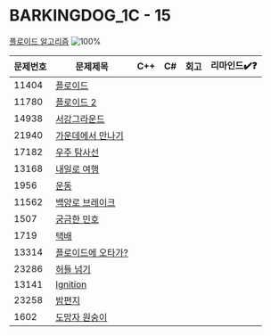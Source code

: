 # BARKINGDOG_1C - 15

[플로이드 알고리즘](https://github.com/encrypted-def/basic-algo-lecture/blob/master/workbook/0x1C.md)
![100%](https://progress-bar.xyz/0/?scale=15&title=progress&width=500&color=babaca&suffix=/15)

| 문제번호 | 문제제목                                   | C++ | C#  | 회고 | 리마인드✔️❓ |
| -------- | ------------------------------------------ | --- | --- | ---- | ------------ |
| 11404    | [플로이드](https://boj.kr/11404)           |     |     |      |              |
| 11780    | [플로이드 2](https://boj.kr/11780)         |     |     |      |              |
| 14938    | [서강그라운드](https://boj.kr/14938)       |     |     |      |              |
| 21940    | [가운데에서 만나기](https://boj.kr/21940)  |     |     |      |              |
| 17182    | [우주 탐사선](https://boj.kr/17182)        |     |     |      |              |
| 13168    | [내일로 여행](https://boj.kr/13168)        |     |     |      |              |
| 1956     | [운동](https://boj.kr/1956)                |     |     |      |              |
| 11562    | [백양로 브레이크](https://boj.kr/11562)    |     |     |      |              |
| 1507     | [궁금한 민호](https://boj.kr/1507)         |     |     |      |              |
| 1719     | [택배](https://boj.kr/1719)                |     |     |      |              |
| 13314    | [플로이드에 오타가?](https://boj.kr/13314) |     |     |      |              |
| 23286    | [허들 넘기](https://boj.kr/23286)          |     |     |      |              |
| 13141    | [Ignition](https://boj.kr/13141)           |     |     |      |              |
| 23258    | [밤편지](https://boj.kr/23258)             |     |     |      |              |
| 1602     | [도망자 원숭이](https://boj.kr/1602)       |     |     |      |              |

